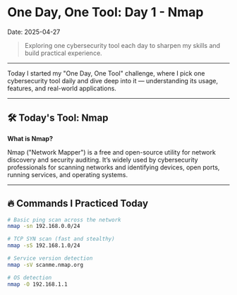# One Day, One Tool: Day 1 - Nmap
Date: 2025-04-27
> Exploring one cybersecurity tool each day to sharpen my skills and build practical experience.

---

Today I started my "One Day, One Tool" challenge, where I pick one cybersecurity tool daily and dive deep into it — understanding its usage, features, and real-world applications.

---

## 🛠️ Today's Tool: Nmap

**What is Nmap?**

Nmap ("Network Mapper") is a free and open-source utility for network discovery and security auditing. It’s widely used by cybersecurity professionals for scanning networks and identifying devices, open ports, running services, and operating systems.

---

## 🔥 Commands I Practiced Today

```bash
# Basic ping scan across the network
nmap -sn 192.168.0.0/24

# TCP SYN scan (fast and stealthy)
nmap -sS 192.168.1.0/24

# Service version detection
nmap -sV scanme.nmap.org

# OS detection
nmap -O 192.168.1.1
